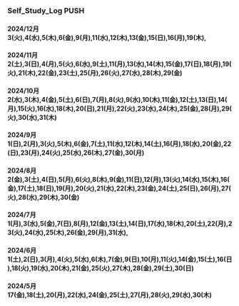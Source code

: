 ### Self_Study_Log PUSH

#### 2024/12月 3(火),4(水),5(木),6(金),9(月),11(水),12(木),13(金),15(日),16(月),19(木),

#### 2024/11月 2(土),3(日),4(月),5(火),6(水),9(土),11(月),13(水),14(木),15(金),17(日),18(月),19(火),21(木),22(金),23(土),25(月),26(火),27(水),28(木),29(金)

#### 2024/10月 2(水),3(木),4(金),5(土),6(日),7(月),8(火),9(水),10(木),11(金),12(土),13(日),14(月),15(火),16(水),18(木),20(日),21(月),22(火),23(水),24(木),25(金),28(月),29(火),30(水),31(木)

#### 2024/9月 1(日),2(月),3(火),5(木),6(金),7(土),11(水),12(木),14(土),16(月),18(水),20(金),22(日),23(月),24(火),25(水),26(木),27(金),30(月)

#### 2024/8月 2(金),3(土),4(日),5(月),6(火),8(木),9(金),11(日),12(月),13(火),14(水),15(木),16(金),17(土),18(日),19(月),20(火),21(水),22(木),23(金),24(土),25(日),26(月),27(火),28(水),29(木),30(金)

#### 2024/7月 1(月),3(水),5(金),7(日),8(月),12(金),13(土),14(日),17(水),18(木),20(土),22(月),23(火),24(水),25(木),26(金),29(月),31(水),

#### 2024/6月 1(土),2(日),3(月),4(火),5(水),6(木),7(金),9(日),10(月),11(火),14(金),15(土),16(日),18(火),19(水),20(木),21(金),25(火),27(木),28(金),29(土),30(日)

#### 2024/5月 17(金),18(土),20(月),22(水),24(金),25(土),27(月),28(火),29(水),30(木)
